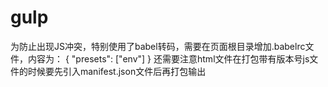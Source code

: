# gulp
为防止出现JS冲突，特别使用了babel转码，需要在页面根目录增加.babelrc文件，内容为：
{
    "presets": ["env"]
}
还需要注意html文件在打包带有版本号js文件的时候要先引入manifest.json文件后再打包输出
